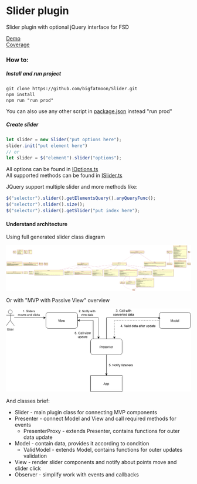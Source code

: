 # Slider plugin
Slider plugin with optional jQuery interface for FSD

[Demo](https://bigfatmoon.github.io/Slider/demo/index.html)  
[Coverage](https://bigfatmoon.github.io/Slider/coverage/lcov-report/index.html)

### How to:
##### Install and run project
```
git clone https://github.com/bigfatmoon/Slider.git
npm install
npm run "run prod"
``` 
You can also use any other script in [package.json](./package.json) instead "run prod"

##### Create slider
```javascript
let slider = new Slider("put options here");
slider.init("put element here")
// or
let slider = $("element").slider("options");
```
All options can be found in [IOptions.ts](./src/slider/model/IOptions.ts)  
All supported methods can be found in [ISlider.ts](./src/slider/ISlider.ts)

JQuery support multiple slider and more methods like:
```javascript
$("selector").slider().getElementsQuery().anyQueryFunc();
$("selector").slider().size();
$("selector").slider().getSlider("put index here");
```
#### Understand architecture

Using full generated slider class diagram

![uml](./docs/imgs/uml.svg)

Or with "MVP with Passive View" overview

![overview](./docs/imgs/overview.png)      

And classes brief:
* Slider - main plugin class for connecting MVP components
* Presenter - connect Model and View and call required methods for events
  * PresenterProxy - extends Presenter,  contains functions for outer data update
* Model - contain data, provides it according to condition
  * ValidModel - extends Model, contains functions for outer updates validation
* View - render slider components and notify about points move and slider click
* Observer - simplify work with events and callbacks
